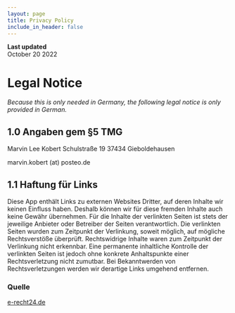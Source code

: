 ```yaml
---
layout: page
title: Privacy Policy
include_in_header: false
---
```


**Last updated**  
October 20 2022

# Legal Notice
*Because this is only needed in Germany, the following legal notice is only provided in German.*

## 1.0 Angaben gem §5 TMG
Marvin Lee Kobert
Schulstraße 19
37434 Gieboldehausen

marvin.kobert (at) posteo.de


## 1.1 Haftung für Links
Diese App enthält Links zu externen Websites Dritter, auf deren Inhalte wir keinen Einfluss haben. Deshalb können wir für diese fremden Inhalte auch keine Gewähr übernehmen. Für die Inhalte der verlinkten Seiten ist stets der jeweilige Anbieter oder Betreiber der Seiten verantwortlich. Die verlinkten Seiten wurden zum Zeitpunkt der Verlinkung, soweit möglich, auf mögliche Rechtsverstöße überprüft. Rechtswidrige Inhalte waren zum Zeitpunkt der Verlinkung nicht erkennbar. Eine permanente inhaltliche Kontrolle der verlinkten Seiten ist jedoch ohne konkrete Anhaltspunkte einer Rechtsverletzung nicht zumutbar. Bei Bekanntwerden von Rechtsverletzungen werden wir derartige Links umgehend entfernen.


### Quelle
[e-recht24.de](https://www.e-recht24.de/impressum-generator.html")

